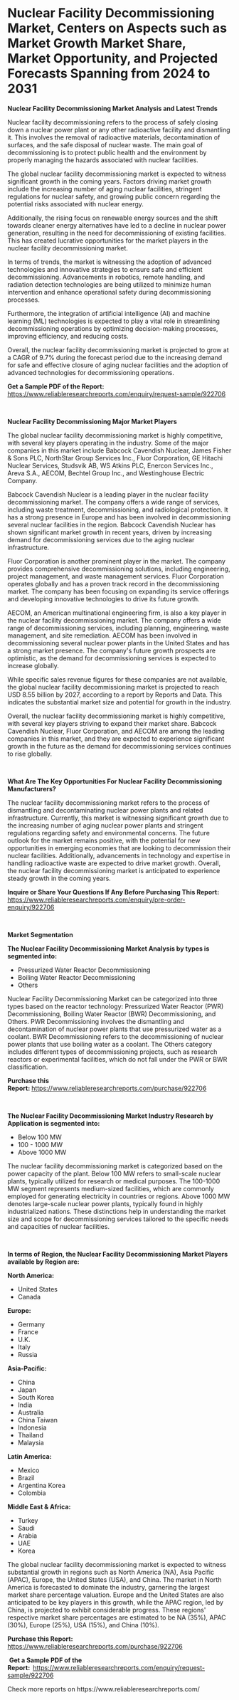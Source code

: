 <p><h1>Nuclear Facility Decommissioning Market, Centers on Aspects such as Market Growth Market Share, Market Opportunity, and Projected Forecasts Spanning from 2024 to 2031</h1></p><p><strong>Nuclear Facility Decommissioning Market Analysis and Latest Trends</strong></p>
<p><p>Nuclear facility decommissioning refers to the process of safely closing down a nuclear power plant or any other radioactive facility and dismantling it. This involves the removal of radioactive materials, decontamination of surfaces, and the safe disposal of nuclear waste. The main goal of decommissioning is to protect public health and the environment by properly managing the hazards associated with nuclear facilities.</p><p>The global nuclear facility decommissioning market is expected to witness significant growth in the coming years. Factors driving market growth include the increasing number of aging nuclear facilities, stringent regulations for nuclear safety, and growing public concern regarding the potential risks associated with nuclear energy.</p><p>Additionally, the rising focus on renewable energy sources and the shift towards cleaner energy alternatives have led to a decline in nuclear power generation, resulting in the need for decommissioning of existing facilities. This has created lucrative opportunities for the market players in the nuclear facility decommissioning market.</p><p>In terms of trends, the market is witnessing the adoption of advanced technologies and innovative strategies to ensure safe and efficient decommissioning. Advancements in robotics, remote handling, and radiation detection technologies are being utilized to minimize human intervention and enhance operational safety during decommissioning processes.</p><p>Furthermore, the integration of artificial intelligence (AI) and machine learning (ML) technologies is expected to play a vital role in streamlining decommissioning operations by optimizing decision-making processes, improving efficiency, and reducing costs.</p><p>Overall, the nuclear facility decommissioning market is projected to grow at a CAGR of 9.7% during the forecast period due to the increasing demand for safe and effective closure of aging nuclear facilities and the adoption of advanced technologies for decommissioning operations.</p></p>
<p><strong>Get a Sample PDF of the Report:&nbsp;</strong> <a href="https://www.reliableresearchreports.com/enquiry/request-sample/922706">https://www.reliableresearchreports.com/enquiry/request-sample/922706</a></p>
<p>&nbsp;</p>
<p><strong>Nuclear Facility Decommissioning Major Market Players</strong></p>
<p><p>The global nuclear facility decommissioning market is highly competitive, with several key players operating in the industry. Some of the major companies in this market include Babcock Cavendish Nuclear, James Fisher & Sons PLC, NorthStar Group Services Inc., Fluor Corporation, GE Hitachi Nuclear Services, Studsvik AB, WS Atkins PLC, Enercon Services Inc., Areva S.A., AECOM, Bechtel Group Inc., and Westinghouse Electric Company.</p><p>Babcock Cavendish Nuclear is a leading player in the nuclear facility decommissioning market. The company offers a wide range of services, including waste treatment, decommissioning, and radiological protection. It has a strong presence in Europe and has been involved in decommissioning several nuclear facilities in the region. Babcock Cavendish Nuclear has shown significant market growth in recent years, driven by increasing demand for decommissioning services due to the aging nuclear infrastructure.</p><p>Fluor Corporation is another prominent player in the market. The company provides comprehensive decommissioning solutions, including engineering, project management, and waste management services. Fluor Corporation operates globally and has a proven track record in the decommissioning market. The company has been focusing on expanding its service offerings and developing innovative technologies to drive its future growth. </p><p>AECOM, an American multinational engineering firm, is also a key player in the nuclear facility decommissioning market. The company offers a wide range of decommissioning services, including planning, engineering, waste management, and site remediation. AECOM has been involved in decommissioning several nuclear power plants in the United States and has a strong market presence. The company's future growth prospects are optimistic, as the demand for decommissioning services is expected to increase globally.</p><p>While specific sales revenue figures for these companies are not available, the global nuclear facility decommissioning market is projected to reach USD 8.55 billion by 2027, according to a report by Reports and Data. This indicates the substantial market size and potential for growth in the industry.</p><p>Overall, the nuclear facility decommissioning market is highly competitive, with several key players striving to expand their market share. Babcock Cavendish Nuclear, Fluor Corporation, and AECOM are among the leading companies in this market, and they are expected to experience significant growth in the future as the demand for decommissioning services continues to rise globally.</p></p>
<p>&nbsp;</p>
<p><strong>What Are The Key Opportunities For Nuclear Facility Decommissioning Manufacturers?</strong></p>
<p><p>The nuclear facility decommissioning market refers to the process of dismantling and decontaminating nuclear power plants and related infrastructure. Currently, this market is witnessing significant growth due to the increasing number of aging nuclear power plants and stringent regulations regarding safety and environmental concerns. The future outlook for the market remains positive, with the potential for new opportunities in emerging economies that are looking to decommission their nuclear facilities. Additionally, advancements in technology and expertise in handling radioactive waste are expected to drive market growth. Overall, the nuclear facility decommissioning market is anticipated to experience steady growth in the coming years.</p></p>
<p><strong>Inquire or Share Your Questions If Any Before Purchasing This Report:</strong> <a href="https://www.reliableresearchreports.com/enquiry/pre-order-enquiry/922706">https://www.reliableresearchreports.com/enquiry/pre-order-enquiry/922706</a></p>
<p>&nbsp;</p>
<p><strong>Market Segmentation</strong></p>
<p><strong>The Nuclear Facility Decommissioning Market Analysis by types is segmented into:</strong></p>
<p><ul><li>Pressurized Water Reactor Decommissioning</li><li>Boiling Water Reactor Decommissioning</li><li>Others</li></ul></p>
<p><p>Nuclear Facility Decommissioning Market can be categorized into three types based on the reactor technology: Pressurized Water Reactor (PWR) Decommissioning, Boiling Water Reactor (BWR) Decommissioning, and Others. PWR Decommissioning involves the dismantling and decontamination of nuclear power plants that use pressurized water as a coolant. BWR Decommissioning refers to the decommissioning of nuclear power plants that use boiling water as a coolant. The Others category includes different types of decommissioning projects, such as research reactors or experimental facilities, which do not fall under the PWR or BWR classification.</p></p>
<p><strong>Purchase this Report:&nbsp;</strong><a href="https://www.reliableresearchreports.com/purchase/922706">https://www.reliableresearchreports.com/purchase/922706</a></p>
<p>&nbsp;</p>
<p><strong>The Nuclear Facility Decommissioning Market Industry Research by Application is segmented into:</strong></p>
<p><ul><li>Below 100 MW</li><li>100 - 1000 MW</li><li>Above 1000 MW</li></ul></p>
<p><p>The nuclear facility decommissioning market is categorized based on the power capacity of the plant. Below 100 MW refers to small-scale nuclear plants, typically utilized for research or medical purposes. The 100-1000 MW segment represents medium-sized facilities, which are commonly employed for generating electricity in countries or regions. Above 1000 MW denotes large-scale nuclear power plants, typically found in highly industrialized nations. These distinctions help in understanding the market size and scope for decommissioning services tailored to the specific needs and capacities of nuclear facilities.</p></p>
<p>&nbsp;</p>
<p><strong>In terms of Region, the Nuclear Facility Decommissioning Market Players available by Region are:</strong></p>
<p>
    <p> <strong> North America: </strong>
        <ul>
            <li>United States</li>
            <li>Canada</li>
        </ul>
        </p> 
    <p> <strong> Europe: </strong>
        <ul>
            <li>Germany</li>
            <li>France</li>
            <li>U.K.</li>
            <li>Italy</li>
            <li>Russia</li>
        </ul>
        </p> 
    <p> <strong> Asia-Pacific: </strong>
        <ul>
            <li>China</li>
            <li>Japan</li>
            <li>South Korea</li>
            <li>India</li>
            <li>Australia</li>
            <li>China Taiwan</li>
            <li>Indonesia</li>
            <li>Thailand</li>
            <li>Malaysia</li>
        </ul>
        </p> 
    <p> <strong> Latin America: </strong>
        <ul>
            <li>Mexico</li>
            <li>Brazil</li>
            <li>Argentina Korea</li>
            <li>Colombia</li>
        </ul>
        </p> 
    <p> <strong> Middle East & Africa: </strong>
        <ul>
            <li>Turkey</li>
            <li>Saudi</li>
            <li>Arabia</li>
            <li>UAE</li>
            <li>Korea</li>
        </ul>
    </p>
    </p>
<p><p>The global nuclear facility decommissioning market is expected to witness substantial growth in regions such as North America (NA), Asia Pacific (APAC), Europe, the United States (USA), and China. The market in North America is forecasted to dominate the industry, garnering the largest market share percentage valuation. Europe and the United States are also anticipated to be key players in this growth, while the APAC region, led by China, is projected to exhibit considerable progress. These regions' respective market share percentages are estimated to be NA (35%), APAC (30%), Europe (25%), USA (15%), and China (10%).</p></p>
<p><strong>Purchase this Report: </strong><a href="https://www.reliableresearchreports.com/purchase/922706">https://www.reliableresearchreports.com/purchase/922706</a></p>
<p>&nbsp;<strong>Get a Sample PDF of the Report:&nbsp;&nbsp;</strong><a href="https://www.reliableresearchreports.com/enquiry/request-sample/922706">https://www.reliableresearchreports.com/enquiry/request-sample/922706</a></p>
<p><strong></strong></p>
<p>Check more reports on https://www.reliableresearchreports.com/</p>